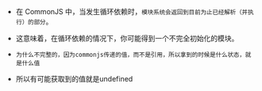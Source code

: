 * 在 CommonJS 中，当发生循环依赖时，`模块系统会返回到目前为止已经解析（并执行）的部分`。
* 这意味着，在循环依赖的情况下，你可能得到一个不完全初始化的模块。
* `为什么不完整的，因为commonjs传递的值，而不是引用，所以拿到的时候是什么状态，就是什么值`

* 所以有可能获取到的值就是undefined


